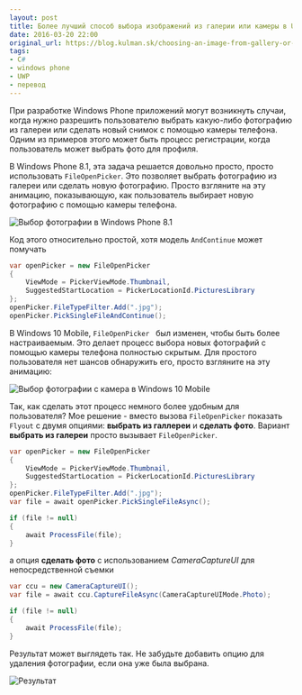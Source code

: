 ```yaml
---
layout: post
title: Более лучший способ выбора изображений из галерии или камеры в UWP приложениях
date: 2016-03-20 22:00
original_url: https://blog.kulman.sk/choosing-an-image-from-gallery-or-camera-in-uwp/
tags:
- C#
- windows phone
- UWP
- перевод
---
```


При разработке Windows Phone приложений могут возникнуть случаи, когда нужно разрешить пользователю выбрать какую-либо фотографию из галереи или сделать новый снимок с помощью камеры телефона. Одним из примеров этого может быть процесс регистрации, когда пользователь может выбрать фото для профиля.

В Windows Phone 8.1, эта задача решается довольно просто, просто использовать `FileOpenPicker`. Это позволяет выбрать фотографию из галереи или сделать новую фотографию. Просто взгляните на эту анимацию, показывающую, как пользователь выбирает новую фотографию с помощью камеры телефона.

![Выбор фотографии в Windows Phone 8.1](https://blog.kulman.sk/images/wpa81.gif)

Код этого относительно простой, хотя модель `AndContinue` может помучать

```csharp
var openPicker = new FileOpenPicker
{
	ViewMode = PickerViewMode.Thumbnail,
	SuggestedStartLocation = PickerLocationId.PicturesLibrary
};
openPicker.FileTypeFilter.Add(".jpg");
openPicker.PickSingleFileAndContinue();
```

В Windows 10 Mobile, `FileOpenPicker ` был изменен, чтобы быть более настраиваемым. Это делает процесс выбора новых фотографий с помощью камеры телефона полностью скрытым. Для простого пользователя нет шансов обнаружить его, просто взгляните на эту анимацию:

![Выбор фотографии с камера в Windows 10 Mobile](https://blog.kulman.sk/images/uwp.gif)

Так, как сделать этот процесс немного более удобным для пользователя? Мое решение - вместо вызова `FileOpenPicker` показать `Flyout` с двумя опциями: **выбрать из галлереи** и **сделать фото**. Вариант **выбрать из галереи** просто вызывает `FileOpenPicker`.

```csharp
var openPicker = new FileOpenPicker
{
	ViewMode = PickerViewMode.Thumbnail,
	SuggestedStartLocation = PickerLocationId.PicturesLibrary
};
openPicker.FileTypeFilter.Add(".jpg");
var file = await openPicker.PickSingleFileAsync();

if (file != null)
{
	await ProcessFile(file);
}
```

а опция **сделать фото** с использованием *CameraCaptureUI* для непосредственной съемки

```csharp
var ccu = new CameraCaptureUI();
var file = await ccu.CaptureFileAsync(CameraCaptureUIMode.Photo);

if (file != null)
{
	await ProcessFile(file);
}
```

Результат может выглядеть так. Не забудьте добавить опцию для удаления фотографии, если она уже была выбрана.

![Результат](https://blog.kulman.sk/images/uwp2.gif)